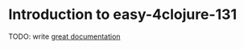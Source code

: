 # Introduction to easy-4clojure-131

TODO: write [great documentation](http://jacobian.org/writing/great-documentation/what-to-write/)
